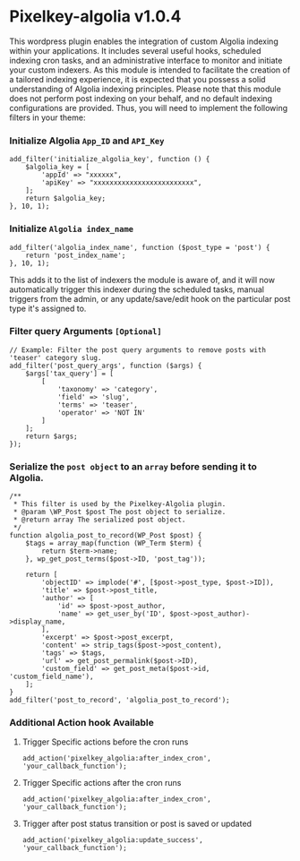 # Pixelkey-algolia v1.0.4

This wordpress plugin enables the integration of custom Algolia indexing within your applications. It includes several useful hooks, scheduled indexing cron tasks, and an administrative interface to monitor and initiate your custom indexers. As this module is intended to facilitate the creation of a tailored indexing experience, it is expected that you possess a solid understanding of Algolia indexing principles. Please note that this module does not perform post indexing on your behalf, and no default indexing configurations are provided. Thus, you will need to implement the following filters in your theme:

### Initialize Algolia ``` App_ID ``` and ``` API_Key ```

```
add_filter('initialize_algolia_key', function () {
    $algolia_key = [
        'appId' => "xxxxxx",
        'apiKey' => "xxxxxxxxxxxxxxxxxxxxxxxxx",
    ];
    return $algolia_key;
}, 10, 1);

```
### Initialize `Algolia index_name`

```
add_filter('algolia_index_name', function ($post_type = 'post') {
    return 'post_index_name';
}, 10, 1);

```
This adds it to the list of indexers the module is aware of, and it will now automatically trigger this indexer during the scheduled tasks, manual triggers from the admin, or any update/save/edit hook on the particular post type it's assigned to.

### Filter query Arguments `[Optional]`

```
// Example: Filter the post query arguments to remove posts with 'teaser' category slug.
add_filter('post_query_args', function ($args) {
    $args['tax_query'] = [
        [
            'taxonomy' => 'category',
            'field' => 'slug',
            'terms' => 'teaser',
            'operator' => 'NOT IN'
        ]
    ];
    return $args;
});

```

### Serialize the `post object` to an `array` before sending it to Algolia.

```
/**
 * This filter is used by the Pixelkey-Algolia plugin.
 * @param \WP_Post $post The post object to serialize.
 * @return array The serialized post object.
 */
function algolia_post_to_record(WP_Post $post) {
    $tags = array_map(function (WP_Term $term) {
        return $term->name;
    }, wp_get_post_terms($post->ID, 'post_tag'));

    return [
        'objectID' => implode('#', [$post->post_type, $post->ID]),
        'title' => $post->post_title,
        'author' => [
            'id' => $post->post_author,
            'name' => get_user_by('ID', $post->post_author)->display_name,
        ],
        'excerpt' => $post->post_excerpt,
        'content' => strip_tags($post->post_content),
        'tags' => $tags,
        'url' => get_post_permalink($post->ID),
        'custom_field' => get_post_meta($post->id, 'custom_field_name'),
    ];
}
add_filter('post_to_record', 'algolia_post_to_record');

```

### Additional Action hook Available
1. Trigger Specific actions before the cron runs

     ``` add_action('pixelkey_algolia:after_index_cron', 'your_callback_function'); ```

2. Trigger Specific actions after the cron runs


    ``` add_action('pixelkey_algolia:after_index_cron', 'your_callback_function'); ```

3. Trigger after post status transition or post is saved or updated

    ``` add_action('pixelkey_algolia:update_success', 'your_callback_function'); ```